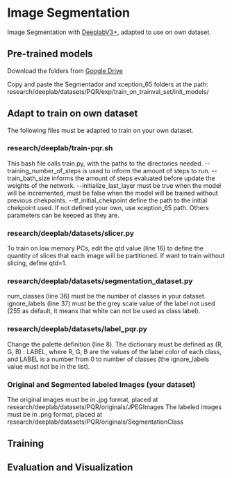 # Image Segmentation
Image Segmentation with [DeeplabV3+](https://github.com/tensorflow/models/tree/master/research/deeplab), adapted to use on own dataset.

## Pre-trained models
Download the folders from [Google Drive](https://drive.google.com/open?id=1qI1rcNNobAJvHIVXXWHr6NYUthwEasz3)

Copy and paste the Segmentador and xception_65 folders at the path: 
research/deeplab/datasets/PQR/exp/train_on_trainval_set/init_models/

## Adapt to train on own dataset
The following files must be adapted to train on your own dataset.

### research/deeplab/train-pqr.sh
This bash file calls train.py, with the paths to the directories needed.
--training_number_of_steps is used to inform the amount of steps to run.
--train_bath_size informs the amount of steps evaluated before update the weights of the network.
--initialize_last_layer must be true when the model will be incremented, must be false when the model will be trained without previous chekpoints.
--tf_initial_chekpoint define the path to the initial chekpoint used. If not defined your own, use xception_65 path.
Others parameters can be keeped as they are.

### research/deeplab/datasets/slicer.py
To train on low memory PCs, edit the qtd value (line 16) to define the quantity of slices that each image will be partitioned.
If want to train without slicing, define qtd=1.

### research/deeplab/datasets/segmentation_dataset.py
num_classes (line 36) must be the number of classes in your dataset.
ignore_labels (line 37) must be the grey scale value of the label not used (255 as default, it means that white can not be used as class label).

### research/deeplab/datasets/label_pqr.py
Change the palette definition (line 8). The dictionary must be defined as (R, G, B) : LABEL, where R, G, B are the values of the label color of each class, and LABEL is a number from 0 to number of classes (the ignore_labels value must not be in the list).

### Original and Segmented labeled Images (your dataset)
The original images must be in .jpg format, placed at research/deeplab/datasets/PQR/originals/JPEGImages
The labeled images must be in .png format, placed at research/deeplab/datasets/PQR/originals/SegmentationClass

## Training

## Evaluation and Visualization
